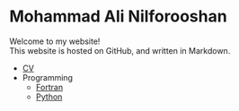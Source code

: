 # Mohammad Ali Nilforooshan

Welcome to my website!  
This website is hosted on GitHub, and written in Markdown.  

* [CV](https://nilforooshan.github.io/cv)  
* Programming  
  * [Fortran](https://nilforooshan.github.io/fortran)  
  * [Python](https://github.com/nilforooshan/Link-resources/blob/master/link_resources/python_gist_list_public.md)  
  
